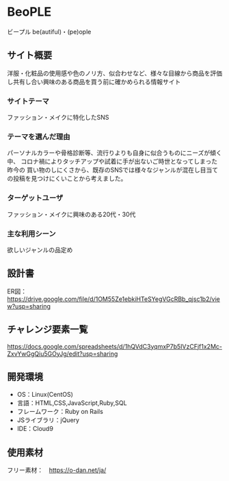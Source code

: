 # BeoPLE
ビープル
be(autiful)・(pe)ople

## サイト概要
洋服・化粧品の使用感や色のノリ方、似合わせなど、様々な目線から商品を評価し共有し合い興味のある商品を買う前に確かめられる情報サイト

### サイトテーマ
ファッション・メイクに特化したSNS

### テーマを選んだ理由
パーソナルカラーや骨格診断等、流行りよりも自身に似合うものにニーズが傾く中、
コロナ禍によりタッチアップや試着に手が出ないご時世となってしまった昨今の
買い物のしにくさから、既存のSNSでは様々なジャンルが混在し目当ての投稿を見つけにくいことから考えました。

### ターゲットユーザ
ファッション・メイクに興味のある20代・30代

### 主な利用シーン
欲しいジャンルの品定め

## 設計書
ER図：　https://drive.google.com/file/d/1OM55Ze1ebkiHTeSYegVGcRBb_qjsc1b2/view?usp=sharing

## チャレンジ要素一覧
https://docs.google.com/spreadsheets/d/1hQVdC3yqmxP7b5IVzCFjf1x2Mc-ZxvYwGgQiu5GOyJg/edit?usp=sharing

## 開発環境
- OS：Linux(CentOS)
- 言語：HTML,CSS,JavaScript,Ruby,SQL
- フレームワーク：Ruby on Rails
- JSライブラリ：jQuery
- IDE：Cloud9

## 使用素材
フリー素材：　https://o-dan.net/ja/
